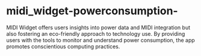 # midi_widget-powerconsumption-
MIDI Widget offers users insights into power data and MIDI integration but also fostering an eco-friendly approach to technology use. By providing users with the tools to monitor and understand power consumption, the app promotes conscientious computing practices.
